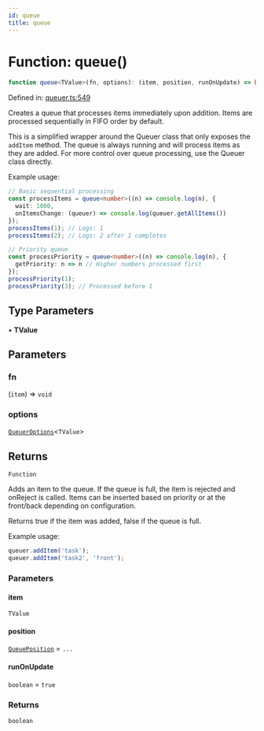 ```yaml
---
id: queue
title: queue
---
```


<!-- DO NOT EDIT: this page is autogenerated from the type comments -->

# Function: queue()

```ts
function queue<TValue>(fn, options): (item, position, runOnUpdate) => boolean
```

Defined in: [queuer.ts:549](https://github.com/TanStack/pacer/blob/main/packages/pacer/src/queuer.ts#L549)

Creates a queue that processes items immediately upon addition.
Items are processed sequentially in FIFO order by default.

This is a simplified wrapper around the Queuer class that only exposes the
`addItem` method. The queue is always running and will process items as they are added.
For more control over queue processing, use the Queuer class directly.

Example usage:
```ts
// Basic sequential processing
const processItems = queue<number>((n) => console.log(n), {
  wait: 1000,
  onItemsChange: (queuer) => console.log(queuer.getAllItems())
});
processItems(1); // Logs: 1
processItems(2); // Logs: 2 after 1 completes

// Priority queue
const processPriority = queue<number>((n) => console.log(n), {
  getPriority: n => n // Higher numbers processed first
});
processPriority(1);
processPriority(3); // Processed before 1
```

## Type Parameters

• **TValue**

## Parameters

### fn

(`item`) => `void`

### options

[`QueuerOptions`](../interfaces/queueroptions.md)\<`TValue`\>

## Returns

`Function`

Adds an item to the queue. If the queue is full, the item is rejected and onReject is called.
Items can be inserted based on priority or at the front/back depending on configuration.

Returns true if the item was added, false if the queue is full.

Example usage:
```ts
queuer.addItem('task');
queuer.addItem('task2', 'front');
```

### Parameters

#### item

`TValue`

#### position

[`QueuePosition`](../type-aliases/queueposition.md) = `...`

#### runOnUpdate

`boolean` = `true`

### Returns

`boolean`
